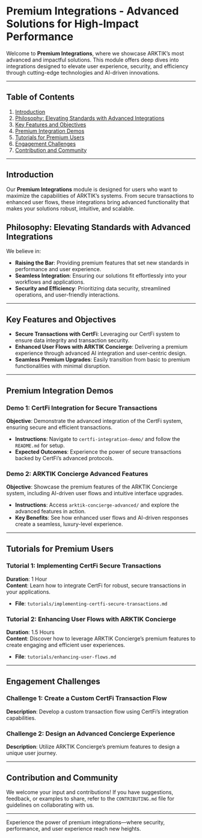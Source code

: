 # Premium Integrations - Advanced Solutions for High-Impact Performance

Welcome to **Premium Integrations**, where we showcase ARKTIK’s most advanced and impactful solutions. This module offers deep dives into integrations designed to elevate user experience, security, and efficiency through cutting-edge technologies and AI-driven innovations.

---

## Table of Contents
1. [Introduction](#introduction)
2. [Philosophy: Elevating Standards with Advanced Integrations](#philosophy-elevating-standards-with-advanced-integrations)
3. [Key Features and Objectives](#key-features-and-objectives)
4. [Premium Integration Demos](#premium-integration-demos)
5. [Tutorials for Premium Users](#tutorials-for-premium-users)
6. [Engagement Challenges](#engagement-challenges)
7. [Contribution and Community](#contribution-and-community)

---

## Introduction

Our **Premium Integrations** module is designed for users who want to maximize the capabilities of ARKTIK’s systems. From secure transactions to enhanced user flows, these integrations bring advanced functionality that makes your solutions robust, intuitive, and scalable.

## Philosophy: Elevating Standards with Advanced Integrations

We believe in:
- **Raising the Bar**: Providing premium features that set new standards in performance and user experience.
- **Seamless Integration**: Ensuring our solutions fit effortlessly into your workflows and applications.
- **Security and Efficiency**: Prioritizing data security, streamlined operations, and user-friendly interactions.

---

## Key Features and Objectives

- **Secure Transactions with CertFi**: Leveraging our CertFi system to ensure data integrity and transaction security.
- **Enhanced User Flows with ARKTIK Concierge**: Delivering a premium experience through advanced AI integration and user-centric design.
- **Seamless Premium Upgrades**: Easily transition from basic to premium functionalities with minimal disruption.

---

## Premium Integration Demos

### Demo 1: CertFi Integration for Secure Transactions
**Objective**: Demonstrate the advanced integration of the CertFi system, ensuring secure and efficient transactions.
- **Instructions**: Navigate to `certfi-integration-demo/` and follow the `README.md` for setup.
- **Expected Outcomes**: Experience the power of secure transactions backed by CertFi’s advanced protocols.

### Demo 2: ARKTIK Concierge Advanced Features
**Objective**: Showcase the premium features of the ARKTIK Concierge system, including AI-driven user flows and intuitive interface upgrades.
- **Instructions**: Access `arktik-concierge-advanced/` and explore the advanced features in action.
- **Key Benefits**: See how enhanced user flows and AI-driven responses create a seamless, luxury-level experience.

---

## Tutorials for Premium Users

### Tutorial 1: Implementing CertFi Secure Transactions
**Duration**: 1 Hour  
**Content**: Learn how to integrate CertFi for robust, secure transactions in your applications.  
- **File**: `tutorials/implementing-certfi-secure-transactions.md`

### Tutorial 2: Enhancing User Flows with ARKTIK Concierge
**Duration**: 1.5 Hours  
**Content**: Discover how to leverage ARKTIK Concierge’s premium features to create engaging and efficient user experiences.  
- **File**: `tutorials/enhancing-user-flows.md`

---

## Engagement Challenges

### Challenge 1: Create a Custom CertFi Transaction Flow
**Description**: Develop a custom transaction flow using CertFi’s integration capabilities.

### Challenge 2: Design an Advanced Concierge Experience
**Description**: Utilize ARKTIK Concierge’s premium features to design a unique user journey.

---

## Contribution and Community

We welcome your input and contributions! If you have suggestions, feedback, or examples to share, refer to the `CONTRIBUTING.md` file for guidelines on collaborating with us.

---

Experience the power of premium integrations—where security, performance, and user experience reach new heights.
